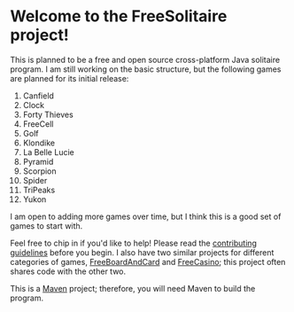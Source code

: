 # Welcome to the FreeSolitaire project!
This is planned to be a free and open source cross-platform Java solitaire program. I am still working on the basic structure, but the following games are planned for its initial release:
1. Canfield
2. Clock
3. Forty Thieves
4. FreeCell
5. Golf
6. Klondike
7. La Belle Lucie
8. Pyramid
9. Scorpion
10. Spider
11. TriPeaks
12. Yukon

I am open to adding more games over time, but I think this is a good set of games to start with.

Feel free to chip in if you'd like to help! Please read the [contributing guidelines](/CONTRIBUTING.md) before you begin. I also have two similar projects for different categories of games, [FreeBoardAndCard](https://github.com/StrangerCoug/FreeBoardAndCard) and [FreeCasino](https://github.com/StrangerCoug/FreeCasino); this project often shares code with the other two.

This is a [Maven](https://maven.apache.org/) project; therefore, you will need Maven to build the program. 
